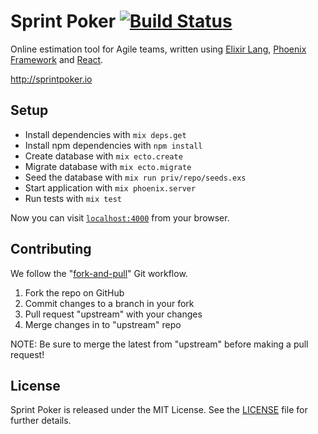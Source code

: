 # Sprint Poker [![Build Status](https://travis-ci.org/elpassion/sprint-poker.svg)](https://travis-ci.org/elpassion/sprint-poker)

Online estimation tool for Agile teams, written using [Elixir Lang], [Phoenix Framework] and [React].

http://sprintpoker.io

## Setup

- Install dependencies with `mix deps.get`
- Install npm dependencies with `npm install`
- Create database with `mix ecto.create`
- Migrate database with `mix ecto.migrate`
- Seed the database with `mix run priv/repo/seeds.exs`
- Start application with `mix phoenix.server`
- Run tests with `mix test`

Now you can visit [`localhost:4000`](http://localhost:4000) from your browser.

## Contributing

We follow the "[fork-and-pull]" Git workflow.

1. Fork the repo on GitHub
2. Commit changes to a branch in your fork
3. Pull request "upstream" with your changes
4. Merge changes in to "upstream" repo

NOTE: Be sure to merge the latest from "upstream" before making a pull request!

## License

Sprint Poker is released under the MIT License. See the [LICENSE] file for further details.

[Elixir Lang]: http://elixir-lang.org
[Phoenix Framework]: http://www.phoenixframework.org
[React]: http://facebook.github.io/react
[fork-and-pull]: https://help.github.com/articles/using-pull-requests
[LICENSE]: LICENSE
